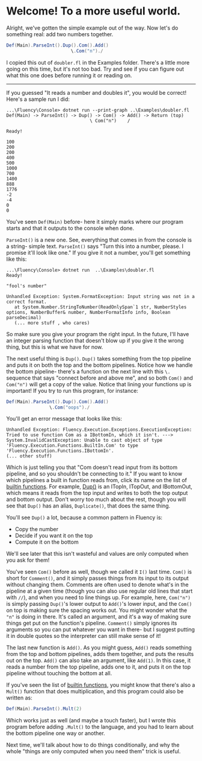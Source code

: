 # Welcome! To a more useful world.

Alright, we've gotten the simple example out of the way. Now let's do something real: add two numbers together. 

```cs
Def(Main).ParseInt().Dup().Com().Add()
                        \.Com("n")./
```

I copied this out of `doubler.fl` in the Examples folder. There's a little more going on this time, but it's not too bad. Try and see if you can figure out what this one does before running it or reading on.

---

If you guessed "It reads a number and doubles it", you would be correct! Here's a sample run I did:

```text
...\Fluency\Console> dotnet run --print-graph ..\Examples\doubler.fl
Def(Main) -> ParseInt() -> Dup() -> Com() -> Add() -> Return (top)
                               \ Com("n")    /

Ready!

100
200
200
400
500
1000
700
1400
888
1776
-2
-4
0
0
```

You've seen `Def(Main)` before- here it simply marks where our program starts and that it outputs to the console when done.


`ParseInt()` is a new one. See, everything that comes in from the console is a string- simple text. `ParseInt()` says "Turn this into a number, please. I promise it'll look like one." If you give it not a number, you'll get something like this:

```text
...\Fluency\Console> dotnet run  ..\Examples\doubler.fl
Ready!

"fool's number"

Unhandled Exception: System.FormatException: Input string was not in a correct format.
   at System.Number.StringToNumber(ReadOnlySpan`1 str, NumberStyles options, NumberBuffer& number, NumberFormatInfo info, Boolean parseDecimal)
   (... more stuff , who cares)
```

So make sure you give your program the right input. In the future, I'll have an integer parsing function that doesn't blow up if you give it the wrong thing, but this is what we have for now.

The next useful thing is `Dup()`. `Dup()` takes something from the top pipeline and puts it on both the top and the bottom pipelines. Notice how we handle the bottom pipeline- there's a function on the next line with this `\.` sequence that says "connect before and above me", and so both `Com()` and `Com("n")` will get a copy of the value. Notice that lining your functions up is important! If you try to run this program, for instance:

```cs
Def(Main).ParseInt().Dup().Com().Add()
                \.Com("oops")./
```

You'll get an error message that looks like this:

```text
Unhandled Exception: Fluency.Execution.Exceptions.ExecutionException: Tried to use function Com as a IBottomIn, which it isn't. ---> System.InvalidCastException: Unable to cast object of type 'Fluency.Execution.Functions.BuiltIn.Com' to type 'Fluency.Execution.Functions.IBottomIn'.
(... other stuff)
```

Which is just telling you that "Com doesn't read input from its bottom pipeline, and so you shouldn't be connecting to it." If you want to know which pipelines a built in function reads from, click its name on the list of [builtin functions](xref:Fluency.Execution.Functions.BuiltIn). For example, [Dup()](xref:Fluency.Execution.Functions.BuiltIn.Dup) is an ITopIn, ITopOut, and IBottomOut, which means it reads from the top input and writes to both the top output and bottom output. Don't worry too much about the rest, though you will see that `Dup()` has an alias, `Duplicate()`, that does the same thing.

 You'll see `Dup()` a lot, because a common pattern in Fluency is:
- Copy the number
- Decide if you want it on the top
- Compute it on the bottom

We'll see later that this isn't wasteful and values are only computed when you ask for them!

You've seen `Com()` before as well, though we called it `I()` last time. `Com()` is short for `Comment()`, and it simply passes things from its input to its output without changing them. Comments are often used to denote what's in the pipeline at a given time (though you can also use regular old lines that start with `//`), and when you need to line things up. For example, here, `Com("n")` is simply passing `Dup()`'s lower output to `Add()`'s lower input, and the `Com()` on top is making sure the spacing works out. You might wonder what the `"n"` is doing in there. It's called an argument, and it's a way of making sure things get put on the function's pipeline. `Comment()` simply ignores its arguments so you can put whatever you want in there- but I suggest putting it in double quotes so the interpreter can still make sense of it!

The last new function is `Add()`. As you might guess, `Add()` reads something from the top and bottom pipelines, adds them together, and puts the results out on the top. `Add()` can also take an argument, like `Add(1)`. In this case, it reads a number from the top pipeline, adds one to it, and puts it on the top pipeline without touching the bottom at all. 

If you've seen the list of [builtin functions](xref:Fluency.Execution.Functions.BuiltIn), you might know that there's also a `Mult()` function that does multiplication, and this program could also be written as:

```cs
Def(Main).ParseInt().Mult(2)
```

Which works just as well (and maybe a touch faster), but I wrote this program before adding `.Mult()` to the language, and you had to learn about the bottom pipeline one way or another.

Next time, we'll talk about how to do things conditionally, and why the whole "things are only computed when you need them" trick is useful.
